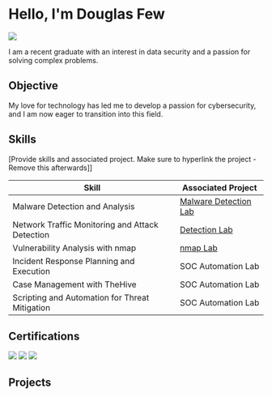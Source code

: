 # Hello, I'm Douglas Few
<a href="https://linkedin.com/in/douglasfew"><img src="https://img.shields.io/badge/-LinkedIn-0072b1?&style=for-the-badge&logo=linkedin&logoColor=white" /></a>

I am a recent graduate with an interest in data security and a passion for solving complex problems.

## Objective

My love for technology has led me to develop a passion for cybersecurity, and I am now eager to transition into this field.

## Skills
[Provide skills and associated project. Make sure to hyperlink the project - Remove this afterwards]]

| Skill                                         | Associated Project         |
|-----------------------------------------------|----------------------------|
| Malware Detection and Analysis          | <a href="https://github.com/DougFew/Malware-Detection-Lab">Malware Detection Lab</a>|
| Network Traffic Monitoring and Attack Detection | <a href="https://google.com">Detection Lab</a>|
| Vulnerability Analysis with nmap         | <a href="https://github.com/DougFew/nmap-lab">nmap Lab</a>|
| Incident Response Planning and Execution      | SOC Automation Lab|
| Case Management with TheHive                  | SOC Automation Lab|
| Scripting and Automation for Threat Mitigation | SOC Automation Lab|

## Certifications

<div>
<img src="https://img.shields.io/badge/-CySA%2B-2A2E5B?&style=for-the-badge&logo=CompTIA&logoColor=white" />
<img src="https://img.shields.io/badge/-Network%2B-007ACC?&style=for-the-badge&logo=CompTIA&logoColor=white" />
<img src="https://img.shields.io/badge/-Certified%20in%20Cybersecurity-006B5D?&style=for-the-badge&logo=ISC2&logoColor=white" />
</div>

## Projects

